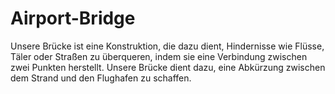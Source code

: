 # Airport-Bridge
Unsere Brücke ist eine Konstruktion, die dazu dient, Hindernisse wie Flüsse, Täler oder Straßen zu überqueren, indem sie eine Verbindung zwischen zwei Punkten herstellt.  Unsere Brücke dient dazu, eine Abkürzung zwischen dem Strand und den Flughafen zu schaffen.
